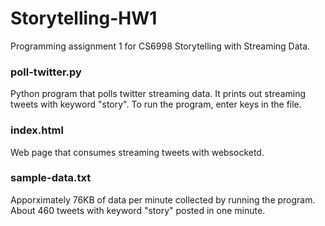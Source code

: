# Storytelling-HW1
Programming assignment 1 for CS6998 Storytelling with Streaming Data.

### poll-twitter.py
Python program that polls twitter streaming data. It prints out streaming tweets with keyword "story". To run the program, enter keys in the file.

### index.html
Web page that consumes streaming tweets with websocketd.

### sample-data.txt
Apporximately 76KB of data per minute collected by running the program. About 460 tweets with keyword "story" posted in one minute.
